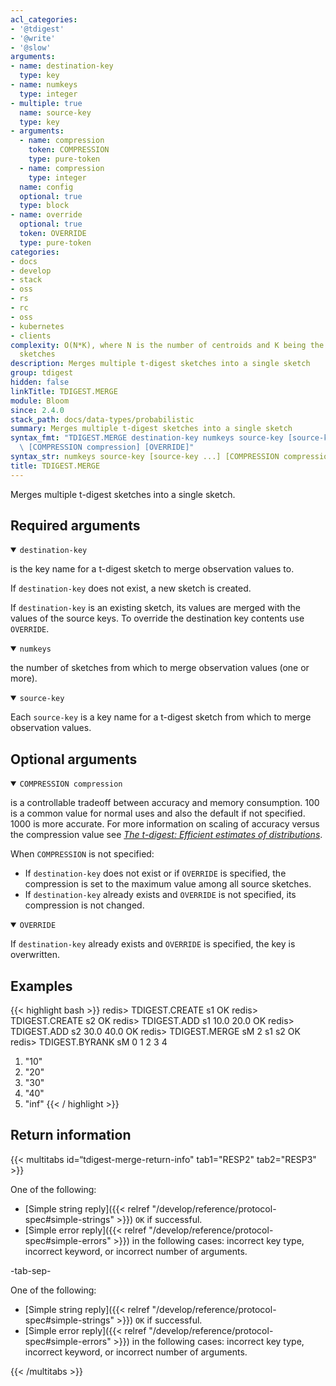 ```yaml
---
acl_categories:
- '@tdigest'
- '@write'
- '@slow'
arguments:
- name: destination-key
  type: key
- name: numkeys
  type: integer
- multiple: true
  name: source-key
  type: key
- arguments:
  - name: compression
    token: COMPRESSION
    type: pure-token
  - name: compression
    type: integer
  name: config
  optional: true
  type: block
- name: override
  optional: true
  token: OVERRIDE
  type: pure-token
categories:
- docs
- develop
- stack
- oss
- rs
- rc
- oss
- kubernetes
- clients
complexity: O(N*K), where N is the number of centroids and K being the number of input
  sketches
description: Merges multiple t-digest sketches into a single sketch
group: tdigest
hidden: false
linkTitle: TDIGEST.MERGE
module: Bloom
since: 2.4.0
stack_path: docs/data-types/probabilistic
summary: Merges multiple t-digest sketches into a single sketch
syntax_fmt: "TDIGEST.MERGE destination-key numkeys source-key [source-key ...]\n \
  \ [COMPRESSION compression] [OVERRIDE]"
syntax_str: numkeys source-key [source-key ...] [COMPRESSION compression] [OVERRIDE]
title: TDIGEST.MERGE
---
```

Merges multiple t-digest sketches into a single sketch.

## Required arguments
<details open><summary><code>destination-key</code></summary>

is the key name for a t-digest sketch to merge observation values to.

If `destination-key` does not exist, a new sketch is created.

If `destination-key` is an existing sketch, its values are merged with the values of the source keys. To override the destination key contents use `OVERRIDE`.
</details>

<details open><summary><code>numkeys</code></summary>

the number of sketches from which to merge observation values (one or more).
</details>

<details open><summary><code>source-key</code></summary>

Each `source-key` is a key name for a t-digest sketch from which to merge observation values.
</details>

## Optional arguments

<details open><summary><code>COMPRESSION compression</code></summary>
  
is a controllable tradeoff between accuracy and memory consumption. 100 is a common value for normal uses and also the default if not specified. 1000 is more accurate. For more information on scaling of accuracy versus the compression value see [_The t-digest: Efficient estimates of distributions_](https://www.sciencedirect.com/science/article/pii/S2665963820300403).
  
When `COMPRESSION` is not specified:
- If `destination-key` does not exist or if `OVERRIDE` is specified, the compression is set to the maximum value among all source sketches.
- If `destination-key` already exists and `OVERRIDE` is not specified, its compression is not changed.

</details>

<details open><summary><code>OVERRIDE</code></summary>

If `destination-key` already exists and `OVERRIDE` is specified, the key is overwritten.
</details>

## Examples
{{< highlight bash >}}
redis> TDIGEST.CREATE s1
OK
redis> TDIGEST.CREATE s2
OK
redis> TDIGEST.ADD s1 10.0 20.0
OK
redis> TDIGEST.ADD s2 30.0 40.0
OK
redis> TDIGEST.MERGE sM 2 s1 s2
OK
redis> TDIGEST.BYRANK sM 0 1 2 3 4
1) "10"
2) "20"
3) "30"
4) "40"
5) "inf"
{{< / highlight >}}

## Return information

{{< multitabs id=“tdigest-merge-return-info" 
    tab1="RESP2" 
    tab2="RESP3" >}}

One of the following:

* [Simple string reply]({{< relref "/develop/reference/protocol-spec#simple-strings" >}}) `OK` if successful.
* [Simple error reply]({{< relref "/develop/reference/protocol-spec#simple-errors" >}}) in the following cases: incorrect key type, incorrect keyword, or incorrect number of arguments.

-tab-sep-

One of the following:

* [Simple string reply]({{< relref "/develop/reference/protocol-spec#simple-strings" >}}) `OK` if successful.
* [Simple error reply]({{< relref "/develop/reference/protocol-spec#simple-errors" >}}) in the following cases: incorrect key type, incorrect keyword, or incorrect number of arguments.

{{< /multitabs >}}